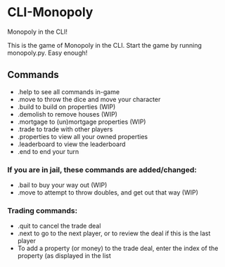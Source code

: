 # CLI-Monopoly
Monopoly in the CLI!

This is the game of Monopoly in the CLI. Start the game by running monopoly.py. Easy enough!

## Commands

- .help to see all commands in-game
- .move to throw the dice and move your character
- .build to build on properties (WIP)
- .demolish to remove houses (WIP)
- .mortgage to (un)mortgage properties (WIP)
- .trade to trade with other players
- .properties to view all your owned properties
- .leaderboard to view the leaderboard
- .end to end your turn

### If you are in jail, these commands are added/changed:

- .bail to buy your way out (WIP)
- .move to attempt to throw doubles, and get out that way (WIP)

### Trading commands:

- .quit to cancel the trade deal
- .next to go to the next player, or to review the deal if this is the last player
- To add a property (or money) to the trade deal, enter the index of the property (as displayed in the list

